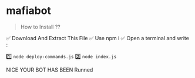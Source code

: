 # mafiabot

> How to Install ??

✅ Download And Extract This File
✅ Use npm i
✅ Open a terminal and write :

1️⃣ `node deploy-commands.js`
2️⃣ `node index.js`

NICE YOUR BOT HAS BEEN Runned
